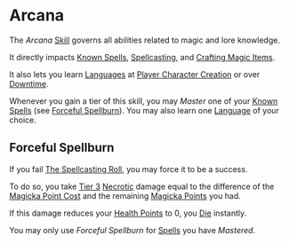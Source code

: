# Arcana

The *Arcana* [Skill](Skills.md) governs all abilities related to magic and lore knowledge.

It directly impacts [Known Spells](../../Magic/Spellcasting/Spell%20Learning/Known%20Spells.md), [Spellcasting](../../Magic/Spellcasting/Spellcasting.md), and [Crafting Magic Items](../../Magic/Crafting/Crafting%20Magic%20Items.md).

It also lets you learn [Languages](../Ancenstries/The%20People%20of%20Mithrinia/Languages/Languages.md) at [Player Character Creation](../../Character%20Creation/Player%20Character%20Creation.md) or over [Downtime](../../Game%20Procedures/Exploration/Downtime.md).

Whenever you gain a tier of this skill, you may *Master* one of your [Known Spells](../../Magic/Spellcasting/Spell%20Learning/Known%20Spells.md) (see [Forceful Spellburn](Arcana.md#Forceful%20Spellburn)). You may also learn one [Language](../Ancenstries/The%20People%20of%20Mithrinia/Languages/Languages.md) of your choice.

## Forceful Spellburn

If you fail [The Spellcasting Roll](../../Magic/Spellcasting/Spellcasting.md#The%20Spellcasting%20Roll), you may force it to be a success.

To do so, you take [Tier 3](../../Game%20Procedures/Combat/Damage/Damage%20Tiers/Tier%203.md) [Necrotic](../../Game%20Procedures/Combat/Damage/Damage%20Types/Necrotic.md) damage equal to the difference of the [Magicka Point Cost](../../Magic/Spellcasting/Mythril.md#Magicka%20Point%20Cost) and the remaining [Magicka Points](../Point%20Pools/Magicka%20Points.md) you had.

If this damage reduces your [Health Points](../Point%20Pools/Health%20Points.md) to 0, you [Die](../../Game%20Procedures/Conditions/Dying.md#Dead) instantly.

You may only use *Forceful Spellburn* for [Spells](../../Magic/Spells.md) you have *Mastered*.
